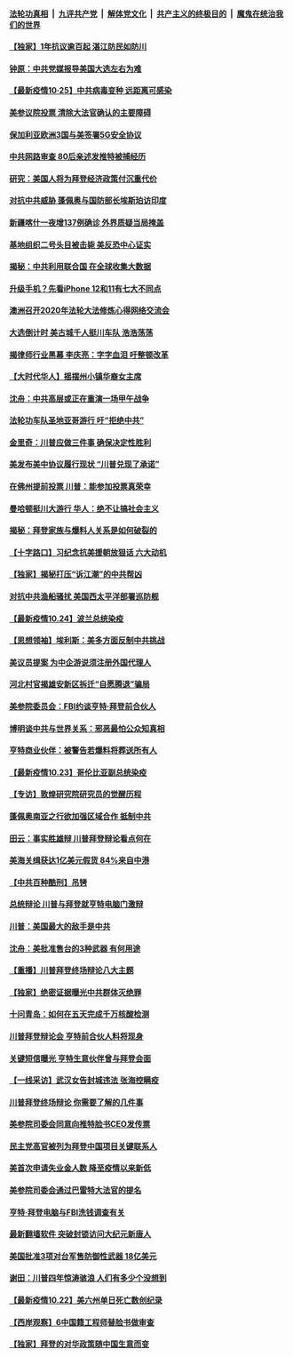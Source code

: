 

####  [法轮功真相](../../../../basic/blob/master/README.md?t=10261002) &nbsp;|&nbsp; [九评共产党](../../../../9ping.md/blob/master/README.md?t=10261002) &nbsp;|&nbsp; [解体党文化](../../../../jtdwh.md/blob/master/README.md?t=10261002)  &nbsp;|&nbsp; [共产主义的终极目的](../../../../gczydzjmd.md/blob/master/README.md?t=10261002) &nbsp;|&nbsp; [魔鬼在统治我们的世界](../../../../mgztzwmdsj.md/blob/master/README.md?t=10261002) 

#### [【独家】1年抗议逾百起 湛江防民如防川](../pages/nf4514/n12493565.md?t=10261002) 

#### [钟原：中共党媒报导美国大选左右为难](../pages/nf4514/n12501155.md?t=10261002) 

#### [【最新疫情10·25】中共病毒变种 远距离可感染](../pages/nf4514/n12485079.md?t=10261002) 

#### [美参议院投票 清除大法官确认的主要障碍](../pages/nf4514/n12501226.md?t=10261002) 

#### [保加利亚欧洲3国与美签署5G安全协议](../pages/nf4514/n12501135.md?t=10261002) 

#### [中共网路审查 80后亲述发推特被捕经历](../pages/nf4514/n12501132.md?t=10261002) 

#### [研究：美国人将为拜登经济政策付沉重代价](../pages/nf4514/n12500060.md?t=10261002) 

#### [对抗中共威胁 蓬佩奥与国防部长埃斯珀访印度](../pages/nf4514/n12500874.md?t=10261002) 

#### [新疆喀什一夜增137例确诊 外界质疑当局掩盖](../pages/nf4514/n12500493.md?t=10261002) 

#### [基地组织二号头目被击毙 美反恐中心证实](../pages/nf4514/n12500768.md?t=10261002) 

#### [揭秘：中共利用联合国 在全球收集大数据](../pages/nf4514/n12483390.md?t=10261002) 

#### [升级手机？先看iPhone 12和11有七大不同点](../pages/nf4514/n12492748.md?t=10261002) 

#### [澳洲召开2020年法轮大法修炼心得网络交流会](../pages/nf4514/n12499709.md?t=10261002) 

#### [大选倒计时 美古城千人挺川车队 浩浩荡荡](../pages/nf4514/n12499963.md?t=10261002) 

#### [揭律师行业黑幕 李庆亮：字字血泪 吁整顿改革](../pages/nf4514/n12499583.md?t=10261002) 

#### [【大时代华人】摇摆州小镇华裔女主席](../pages/nf4514/n12497597.md?t=10261002) 

#### [沈舟：中共高层或正在重演一场甲午战争](../pages/nf4514/n12499239.md?t=10261002) 

#### [法轮功车队圣地亚哥游行 吁“拒绝中共”](../pages/nf4514/n12488001.md?t=10261002) 

#### [金里奇：川普应做三件事 确保决定性胜利](../pages/nf4514/n12499341.md?t=10261002) 

#### [美发布美中协议履行现状 “川普兑现了承诺”](../pages/nf4514/n12499298.md?t=10261002) 

#### [在佛州提前投票 川普：能参加投票真荣幸](../pages/nf4514/n12499173.md?t=10261002) 

#### [曼哈顿挺川大游行 华人：绝不让搞社会主义](../pages/nf4514/n12495020.md?t=10261002) 

#### [揭秘：拜登家族与爆料人关系是如何破裂的](../pages/nf4514/n12498279.md?t=10261002) 

#### [【十字路口】习纪念抗美援朝放狠话 六大动机](../pages/nf4514/n12498169.md?t=10261002) 

#### [【独家】揭秘打压“诉江潮”的中共帮凶](../pages/nf4514/n12426629.md?t=10261002) 

#### [对抗中共渔船骚扰 美国西太平洋部署巡防舰](../pages/nf4514/n12498705.md?t=10261002) 

#### [【最新疫情10.24】波兰总统染疫](../pages/nf4514/n12498329.md?t=10261002) 

#### [【思想领袖】埃利斯：美多方面反制中共挑战](../pages/nf4514/n12445922.md?t=10261002) 

#### [美议员提案 为中企游说须注册外国代理人](../pages/nf4514/n12498034.md?t=10261002) 

#### [河北村官揭雄安新区拆迁“自愿腾退”骗局](../pages/nf4514/n12494947.md?t=10261002) 

#### [美参院委员会：FBI约谈亨特‧拜登前合伙人](../pages/nf4514/n12497554.md?t=10261002) 

#### [博明谈中共与世界关系：邪恶最怕公众知真相](../pages/nf4514/n12497540.md?t=10261002) 

#### [亨特商业伙伴：被警告若爆料将葬送所有人](../pages/nf4514/n12497416.md?t=10261002) 

#### [【最新疫情10.23】哥伦比亚副总统染疫](../pages/nf4514/n12495030.md?t=10261002) 

#### [【专访】敦煌研究院研究员的觉醒历程](../pages/nf4514/n12496954.md?t=10261002) 

#### [蓬佩奥南亚之行欲加强区域合作 抵制中共](../pages/nf4514/n12496846.md?t=10261002) 

#### [田云：事实胜雄辩 川普拜登辩论看点何在](../pages/nf4514/n12496110.md?t=10261002) 

#### [美海关缉获达1亿美元假货 84%来自中港](../pages/nf4514/n12495384.md?t=10261002) 

#### [【中共百种酷刑】吊铐](../pages/nf4514/n12495099.md?t=10261002) 

#### [总统辩论 川普与拜登就亨特电脑门激辩](../pages/nf4514/n12495403.md?t=10261002) 

#### [川普：美国最大的敌手是中共](../pages/nf4514/n12495501.md?t=10261002) 

#### [沈舟：美批准售台的3种武器 有何用途](../pages/nf4514/n12494938.md?t=10261002) 

#### [【重播】川普拜登终场辩论八大主题](../pages/nf4514/n12476064.md?t=10261002) 

#### [【独家】绝密证据曝光中共群体灭绝罪](../pages/nf4514/n12476368.md?t=10261002) 

#### [十问青岛：如何在五天完成千万核酸检测](../pages/nf4514/n12495101.md?t=10261002) 

#### [川普拜登辩论会 亨特前合伙人料将现身](../pages/nf4514/n12495297.md?t=10261002) 

#### [关键短信曝光 亨特生意伙伴曾与拜登会面](../pages/nf4514/n12495043.md?t=10261002) 

#### [【一线采访】武汉女告封城违法 张海控瞒疫](../pages/nf4514/n12495048.md?t=10261002) 

#### [川普拜登终场辩论 你需要了解的几件事](../pages/nf4514/n12494694.md?t=10261002) 

#### [美参院司委会同意向推特脸书CEO发传票](../pages/nf4514/n12494730.md?t=10261002) 

#### [民主党高官被列为拜登中国项目关键联系人](../pages/nf4514/n12494728.md?t=10261002) 

#### [美首次申请失业金人数 降至疫情以来新低](../pages/nf4514/n12494345.md?t=10261002) 

#### [美参院司委会通过巴雷特大法官的提名](../pages/nf4514/n12494569.md?t=10261002) 

#### [亨特·拜登电脑与FBI洗钱调查有关](../pages/nf4514/n12494316.md?t=10261002) 

#### [最新翻墙软件 突破封锁访问大纪元新唐人](../pages/nf4514/n11971400.md?t=10261002) 

#### [美国批准3项对台军售防御性武器 18亿美元](../pages/nf4514/n12493768.md?t=10261002) 

#### [谢田：川普四年惊涛骇浪 人们有多少个没想到](../pages/nf4514/n12493621.md?t=10261002) 

#### [【最新疫情10.22】美六州单日死亡数创纪录](../pages/nf4514/n12492788.md?t=10261002) 

#### [【西岸观察】6中国籍工程师替脸书做审查](../pages/nf4514/n12492909.md?t=10261002) 

#### [【独家】拜登的对华政策随中国生意而变](../pages/nf4514/n12492345.md?t=10261002) 

